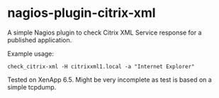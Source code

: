 nagios-plugin-citrix-xml
========================
A simple Nagios plugin to check Citrix XML Service response for a published application.

Example usage:
```
check_citrix-xml -H citrixxml1.local -a "Internet Explorer"
```

Tested on XenApp 6.5. Might be very incomplete as test is based on a simple tcpdump.
